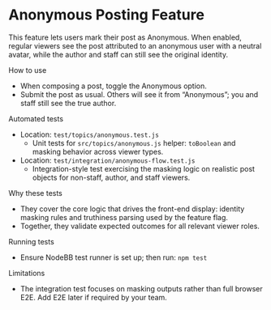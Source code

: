 # Anonymous Posting Feature

This feature lets users mark their post as Anonymous. When enabled, regular viewers see the post attributed to an anonymous user with a neutral avatar, while the author and staff can still see the original identity.

How to use
- When composing a post, toggle the Anonymous option.
- Submit the post as usual. Others will see it from “Anonymous”; you and staff still see the true author.

Automated tests
- Location: `test/topics/anonymous.test.js`
  - Unit tests for `src/topics/anonymous.js` helper: `toBoolean` and masking behavior across viewer types.
- Location: `test/integration/anonymous-flow.test.js`
  - Integration-style test exercising the masking logic on realistic post objects for non-staff, author, and staff viewers.

Why these tests
- They cover the core logic that drives the front-end display: identity masking rules and truthiness parsing used by the feature flag.
- Together, they validate expected outcomes for all relevant viewer roles.

Running tests
- Ensure NodeBB test runner is set up; then run: `npm test`

Limitations
- The integration test focuses on masking outputs rather than full browser E2E. Add E2E later if required by your team.
